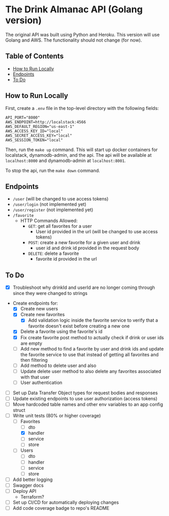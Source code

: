 # The Drink Almanac API (Golang version) <!-- omit in toc -->

The original API was built using Python and Heroku. This version will use Golang and AWS. The functionality should not change (for now).


## Table of Contents <!-- omit in toc -->

- [How to Run Locally](#how-to-run-locally)
- [Endpoints](#endpoints)
- [To Do](#to-do)


## How to Run Locally

First, create a `.env` file in the top-level directory with the following fields:
```
API_PORT="8000"
AWS_ENDPOINT=http://localstack:4566
AWS_DEFAULT_REGION="us-east-1"
AWS_ACCESS_KEY_ID="local"
AWS_SECRET_ACCESS_KEY="local"
AWS_SESSION_TOKEN="local"
```

Then, run the `make up` command. This will start up docker containers for localstack, dynamodb-admin, and the api. The api will be available at `localhost:8000` and dynamodb-admin at `localhost:8001`.

To stop the api, run the `make down` command.


## Endpoints

- `/user` (will be changed to use access tokens)
- `/user/login` (not implemented yet)
- `/user/register` (not implemented yet)
- `/favorite`
  - HTTP Commands Allowed:
    - `GET`: get all favorites for a user
      - User id provided in the url (will be changed to use access tokens)
    - `POST`: create a new favorite for a given user and drink
      - user id and drink id provided in the request body
    - `DELETE`: delete a favorite
      - favorite id provided in the url


## To Do

- [x] Troubleshoot why drinkId and userId are no longer coming through since they were changed to strings
- Create endpoints for:
  - [x] Create new users
  - [x] Create new favorites
    - [x] Add validation logic inside the favorite service to verify that a favorite doesn't exist before creating a new one
  - [x] Delete a favorite using the favorite's id
  - [x] Fix create favorite post method to actually check if drink or user ids are empty
  - [ ] Add new method to find a favorite by user and drink ids and update the favorite service to use that instead of getting all favorites and then filtering
  - [ ] Add method to delete user and also 
  - [ ] Update delete user method to also delete any favorites associated with that user
  - [ ] User authentication
- [ ] Set up Data Transfer Object types for request bodies and responses
- [ ] Update existing endpoints to use user authorization (access tokens)
- [ ] Move hardcoded table names and other env variables to an app config struct
- [ ] Write unit tests (80% or higher coverage)
  - [ ] Favorites
    - [ ] dto
    - [x] handler
    - [ ] service
    - [ ] store
  - [ ] Users
    - [ ] dto
    - [ ] handler
    - [ ] service
    - [ ] store
- [ ] Add better logging
- [ ] Swagger docs
- [ ] Deploy API
  - Terraform?
- [ ] Set up CI/CD for automatically deploying changes
- [ ] Add code coverage badge to repo's README